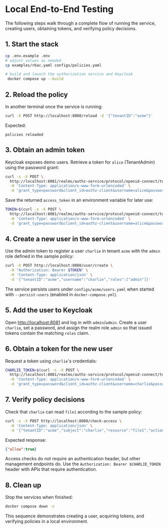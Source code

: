 # Local End-to-End Testing

The following steps walk through a complete flow of running the service, creating users, obtaining tokens, and verifying policy decisions.

## 1. Start the stack

```sh
cp .env.example .env
# adjust values as needed
cp examples/rbac.yaml configs/policies.yaml

# build and launch the authorization service and Keycloak
 docker compose up --build
```

## 2. Reload the policy

In another terminal once the service is running:

```sh
curl -X POST http://localhost:8080/reload -d '{"tenantID":"acme"}'
```

Expected:

```text
policies reloaded
```

## 3. Obtain an admin token

Keycloak exposes demo users. Retrieve a token for `alice` (TenantAdmin) using the password grant:

```sh
curl -s -X POST \
  http://localhost:8081/realms/authz-service/protocol/openid-connect/token \
  -H 'Content-Type: application/x-www-form-urlencoded' \
  -d 'grant_type=password&client_id=authz-client&username=alice&password=alice'
```

Save the returned `access_token` in an environment variable for later use:

```sh
TOKEN=$(curl -s -X POST \
  http://localhost:8081/realms/authz-service/protocol/openid-connect/token \
  -H 'Content-Type: application/x-www-form-urlencoded' \
  -d 'grant_type=password&client_id=authz-client&username=alice&password=alice' | jq -r .access_token)
```

## 4. Create a new user in the service

Use the admin token to register a user `charlie` in tenant `acme` with the `admin` role defined in the sample policy:

```sh
curl -X POST http://localhost:8080/user/create \
  -H "Authorization: Bearer $TOKEN" \
  -H 'Content-Type: application/json' \
  -d '{"tenantID":"acme","username":"charlie","roles":["admin"]}'
```

The service persists users under `configs/acme/users.yaml` when started with `--persist-users` (enabled in `docker-compose.yml`).

## 5. Add the user to Keycloak

Open [http://localhost:8081](http://localhost:8081) and log in with `admin`/`admin`. Create a user `charlie`, set a password, and assign the realm role `admin` so that issued tokens contain the matching `roles` claim.

## 6. Obtain a token for the new user

Request a token using `charlie`'s credentials:

```sh
CHARLIE_TOKEN=$(curl -s -X POST \
  http://localhost:8081/realms/authz-service/protocol/openid-connect/token \
  -H 'Content-Type: application/x-www-form-urlencoded' \
  -d 'grant_type=password&client_id=authz-client&username=charlie&password=charlie' | jq -r .access_token)
```

## 7. Verify policy decisions

Check that `charlie` can read `file1` according to the sample policy:

```sh
curl -s -X POST http://localhost:8080/check-access \
  -H 'Content-Type: application/json' \
  -d '{"tenantID":"acme","subject":"charlie","resource":"file1","action":"read"}'
```

Expected response:

```json
{"allow":true}
```

Access checks do not require an authentication header, but other management endpoints do. Use the `Authorization: Bearer $CHARLIE_TOKEN` header with APIs that require authentication.

## 8. Clean up

Stop the services when finished:

```sh
docker compose down -v
```

This sequence demonstrates creating a user, acquiring tokens, and verifying policies in a local environment.
